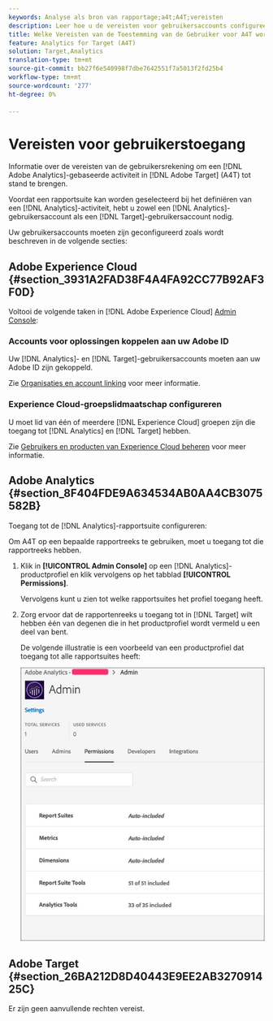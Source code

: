 ```yaml
---
keywords: Analyse als bron van rapportage;a4t;A4T;vereisten
description: Leer hoe u de vereisten voor gebruikersaccounts configureert die nodig zijn om een op Adobe Analytics gebaseerde activiteit in Adobe Target te maken met Analytics for Target (A4T).
title: Welke Vereisten van de Toestemming van de Gebruiker voor A4T worden vereist?
feature: Analytics for Target (A4T)
solution: Target,Analytics
translation-type: tm+mt
source-git-commit: bb27f6e540998f7dbe7642551f7a5013f2fd25b4
workflow-type: tm+mt
source-wordcount: '277'
ht-degree: 0%

---
```



# Vereisten voor gebruikerstoegang

Informatie over de vereisten van de gebruikersrekening om een [!DNL Adobe Analytics]-gebaseerde activiteit in [!DNL Adobe Target] (A4T) tot stand te brengen.

Voordat een rapportsuite kan worden geselecteerd bij het definiëren van een [!DNL Analytics]-activiteit, hebt u zowel een [!DNL Analytics]-gebruikersaccount als een [!DNL Target]-gebruikersaccount nodig.

Uw gebruikersaccounts moeten zijn geconfigureerd zoals wordt beschreven in de volgende secties:

## Adobe Experience Cloud {#section_3931A2FAD38F4A4FA92CC77B92AF3F0D}

Voltooi de volgende taken in [!DNL Adobe Experience Cloud] [Admin Console](https://adminconsole.adobe.com):

### Accounts voor oplossingen koppelen aan uw Adobe ID

Uw [!DNL Analytics]- en [!DNL Target]-gebruikersaccounts moeten aan uw Adobe ID zijn gekoppeld.

Zie [Organisaties en account linking](https://docs.adobe.com/help/en/core-services/interface/manage-users-and-products/organizations.html) voor meer informatie.

### Experience Cloud-groepslidmaatschap configureren

U moet lid van één of meerdere [!DNL Experience Cloud] groepen zijn die toegang tot [!DNL Analytics] en [!DNL Target] hebben.

Zie [Gebruikers en producten van Experience Cloud beheren](https://experienceleague.adobe.com/docs/core-services/interface/manage-users-and-products/admin-getting-started.html) voor meer informatie.

## Adobe Analytics {#section_8F404FDE9A634534AB0AA4CB3075582B}

Toegang tot de [!DNL Analytics]-rapportsuite configureren:

Om A4T op een bepaalde rapportreeks te gebruiken, moet u toegang tot die rapportreeks hebben.

1. Klik in **[!UICONTROL Admin Console]** op een [!DNL Analytics]-productprofiel en klik vervolgens op het tabblad **[!UICONTROL Permissions]**.

   Vervolgens kunt u zien tot welke rapportsuites het profiel toegang heeft.

1. Zorg ervoor dat de rapportenreeks u toegang tot in [!DNL Target] wilt hebben één van degenen die in het productprofiel wordt vermeld u een deel van bent.

   De volgende illustratie is een voorbeeld van een productprofiel dat toegang tot alle rapportsuites heeft:

   ![Tabblad Machtiging Admin Console](/help/c-integrating-target-with-mac/a4t/assets/permissions-tab.png)

## Adobe Target {#section_26BA212D8D40443E9EE2AB327091425C}

Er zijn geen aanvullende rechten vereist.
